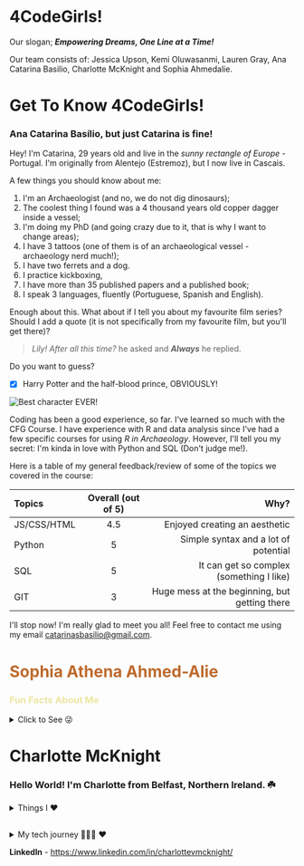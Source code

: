 # 4CodeGirls! 

Our slogan;  ***Empowering Dreams, One Line at a Time!*** 

Our team consists of: Jessica Upson, Kemi Oluwasanmi, Lauren Gray, Ana Catarina Basilio, Charlotte McKnight and Sophia Ahmedalie.


# Get To Know 4CodeGirls! 

### Ana Catarina Basílio, but just **Catarina** is fine! 

Hey! I'm Catarina, 29 years old and live in the *sunny rectangle of Europe* - Portugal. I'm originally from Alentejo (Estremoz), but I now live in Cascais. 

A few things you should know about me: 
1. I'm an Archaeologist (and no, we do not dig dinosaurs);
2. The coolest thing I found was a 4 thousand years old copper dagger inside a vessel;  
3. I'm doing my PhD (and going crazy due to it, that is why I want to change areas); 
4. I have 3 tattoos (one of them is of an archaeological vessel - archaeology nerd much!); 
5. I have two ferrets and a dog. 
6. I practice kickboxing, 
7. I have more than 35 published papers and a published book; 
7. I speak 3 languages, fluently (Portuguese, Spanish and English). 

Enough about this. What about if I tell you about my favourite film series? Should I add a quote (it is not specifically from my favourite film, but you'll get there)? 

 >*Lily! After all this time?* he asked and ***Always*** he replied.  

Do you want to guess? 

- [x] Harry Potter and the half-blood prince, OBVIOUSLY! 


![Best character EVER! ](https://media.tenor.com/E21WGbBbFaEAAAAC/always-severus-snape.gif)


Coding has been a good experience, so far. I've learned so much with the CFG Course. I have experience with R and data analysis since I've had a few specific courses for using *R in Archaeology*. However, I'll tell you my secret: I'm kinda in love with Python and SQL (Don't judge me!). 

Here is a table of my general feedback/review of some of the topics we covered in the course: 

| Topics     | Overall (out of 5)| Why?     |
| :---       |    :----:   |          ---: |
| JS/CSS/HTML      |  4.5      | Enjoyed creating an aesthetic  |
| Python   | 5        | Simple syntax and a lot of potential     |
| SQL  | 5        | It can get so complex (something I like)     |
| GIT | 3       | Huge mess at the beginning, but getting there    |


I'll stop now! I'm really glad to meet you all! Feel free to contact me using my email <catarinasbasilio@gmail.com>. 


<h1 style="color: #bd6b2d;">Sophia Athena Ahmed-Alie</h1>

<h3 style="color: #ebe6a2;">Fun Facts About Me</h3>

<details> <summary>Click to See 😜 </summary> 

🎂 Age & Origin: I'm 30 years old and proudly hail from NYC.

🌍 Travel Bug: So far, I've journeyed to 7 countries. Next year, I'm setting my sights on exploring more of southern Europe.

💼 Professional Path: My diverse career has spanned healthcare, hospitality, and property management. Now, I'm diving into the tech world.

👨‍👩‍👦 Family Ties: I come from a big family with 3 siblings and 8 delightful nieces and nephews. My relatives are scattered across 6 of the 7 continents.

🍳 Culinary Skills: I'm a talented home chef and baker, always ready to whip up something delicious.

🎵 Musical Pursuits: Currently, I'm a budding upright bass and violin player. My ambition is to also master the piano. I love all genres of music and try to attend a concert every month.
>🎵[My favorite song](https://www.youtube.com/watch?v=wpR-OKoAtmQ) 🎵

🚗 Driving Ambition: Believe it or not, I've never learned to drive. But, it's high on my to-do list!

💻 Tech Exploration: I'm navigating my first tech course and I'm thrilled with my progress and experience so far.


</details>


# **Charlotte McKnight**

### Hello World! I'm Charlotte from Belfast, Northern Ireland. ☘️

 <details> <summary> Things I ❤️ </summary>

- Street photography and taking enviromental portraits.
- Travelling,  I've visited 23 countries 🤯 sometimes I solo travel, as long I have my camera with me I'm happy to explore by myself. 
- Learning languages. I spent the last two years living in France, and my French has really improved. Now I'm interested in learning Portuguese, maybe @Ana-Catarina-Basilio can help me! 😋
- Skateboarding 🛹 I was previously a part of two girl skate organisations in Paris.
- Running 🏃🏾‍♀️ Now I'm back in Belfast I'm a member of a social running club. 
- Animals! I am a proud aunt to a cocker spaniel pup! 🐶

</details>

## 

<details> <summary> My tech journey 👩🏾‍💻 ❤️ </summary>

I started self studying python on Udemy in June 2023 whilst I was ending my teaching year. I quickly completed 4 CFG MOOCs and got accepted onto the CFG Degree! I am loving the journey so far, it's great to be a part of such a supportive and motivating community. I am learning much more than I would've if I only learnt alone.

### My tech checklist
- [x] Get onto the CFG Degree.
- [x] Foundational understanding of Python, JavaScript and SQL.
- [x] Complete various personal projects showcasing coding skills.
- [ ] Delve deeper into UX design.
- [ ] Create a website portfolio with links to projects.
- [ ] Graduate from the CFG Degree.
- [ ] Find my first entry level job in tech.

</details>

__LinkedIn__ - https://www.linkedin.com/in/charlottevmcknight/
